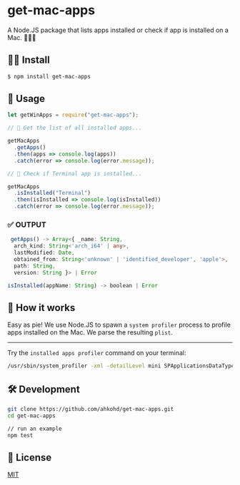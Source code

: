 # get-mac-apps

A Node.JS package that lists apps installed or check if app is installed on a Mac. 🍏👨‍💻

## 👨‍💻 Install

```bash
$ npm install get-mac-apps
```

## 🔌 Usage

```js
let getWinApps = require("get-mac-apps");

// 🦄 Get the list of all installed apps...

getMacApps
  .getApps()
  .then(apps => console.log(apps))
  .catch(error => console.log(error.message));

// 🚀 Check if Terminal app is installed...

getMacApps
  .isInstalled("Terminal")
  .then(isInstalled => console.log(isInstalled))
  .catch(error => console.log(error.message));
```

### ✅ OUTPUT

```ts
 getApps() -> Array<{ _name: String,
  arch_kind: String<'arch_i64' | any>,
  lastModified: Date,
  obtained_from: String<'unknown' | 'identified_developer', 'apple'>,
  path: String,
  version: String }> | Error

isInstalled(appName: String) -> boolean | Error

```

## 🤔 How it works

Easy as pie! We use Node.JS to spawn a `system profiler` process to profile apps installed on the Mac. We parse the resulting `plist`.

---

Try the `installed apps profiler` command on your terminal:

```bash
/usr/sbin/system_profiler -xml -detailLevel mini SPApplicationsDataType
```

## 🛠 Development

```bash
git clone https://github.com/ahkohd/get-mac-apps.git
cd get-mac-apps

// run an example
npm test

```

## 🧾 License

[MIT](./LICENSE.md)
